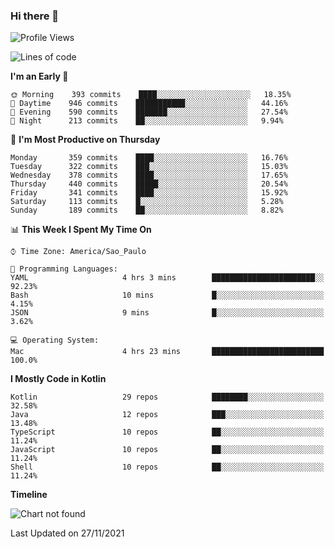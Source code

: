 ### Hi there 👋

<!--
**fernandonogueira/fernandonogueira** is a ✨ _special_ ✨ repository because its `README.md` (this file) appears on your GitHub profile.

Here are some ideas to get you started:

- 🔭 I’m currently working on ...
- 🌱 I’m currently learning ...
- 👯 I’m looking to collaborate on ...
- 🤔 I’m looking for help with ...
- 💬 Ask me about ...
- 📫 How to reach me: ...
- 😄 Pronouns: ...
- ⚡ Fun fact: ...
-->

<!--START_SECTION:waka-->
![Profile Views](http://img.shields.io/badge/Profile%20Views-0-blue)

![Lines of code](https://img.shields.io/badge/From%20Hello%20World%20I%27ve%20Written-457326%20lines%20of%20code-blue)

**I'm an Early 🐤** 

```text
🌞 Morning    393 commits    ████░░░░░░░░░░░░░░░░░░░░░   18.35% 
🌆 Daytime    946 commits    ███████████░░░░░░░░░░░░░░   44.16% 
🌃 Evening    590 commits    ███████░░░░░░░░░░░░░░░░░░   27.54% 
🌙 Night      213 commits    ██░░░░░░░░░░░░░░░░░░░░░░░   9.94%

```
📅 **I'm Most Productive on Thursday** 

```text
Monday       359 commits    ████░░░░░░░░░░░░░░░░░░░░░   16.76% 
Tuesday      322 commits    ███░░░░░░░░░░░░░░░░░░░░░░   15.03% 
Wednesday    378 commits    ████░░░░░░░░░░░░░░░░░░░░░   17.65% 
Thursday     440 commits    █████░░░░░░░░░░░░░░░░░░░░   20.54% 
Friday       341 commits    ████░░░░░░░░░░░░░░░░░░░░░   15.92% 
Saturday     113 commits    █░░░░░░░░░░░░░░░░░░░░░░░░   5.28% 
Sunday       189 commits    ██░░░░░░░░░░░░░░░░░░░░░░░   8.82%

```


📊 **This Week I Spent My Time On** 

```text
⌚︎ Time Zone: America/Sao_Paulo

💬 Programming Languages: 
YAML                     4 hrs 3 mins        ███████████████████████░░   92.23% 
Bash                     10 mins             █░░░░░░░░░░░░░░░░░░░░░░░░   4.15% 
JSON                     9 mins              █░░░░░░░░░░░░░░░░░░░░░░░░   3.62%

💻 Operating System: 
Mac                      4 hrs 23 mins       █████████████████████████   100.0%

```

**I Mostly Code in Kotlin** 

```text
Kotlin                   29 repos            ████████░░░░░░░░░░░░░░░░░   32.58% 
Java                     12 repos            ███░░░░░░░░░░░░░░░░░░░░░░   13.48% 
TypeScript               10 repos            ██░░░░░░░░░░░░░░░░░░░░░░░   11.24% 
JavaScript               10 repos            ██░░░░░░░░░░░░░░░░░░░░░░░   11.24% 
Shell                    10 repos            ██░░░░░░░░░░░░░░░░░░░░░░░   11.24%

```


**Timeline**

![Chart not found](https://raw.githubusercontent.com/fernandonogueira/fernandonogueira/master/charts/bar_graph.png) 


 Last Updated on 27/11/2021
<!--END_SECTION:waka-->
